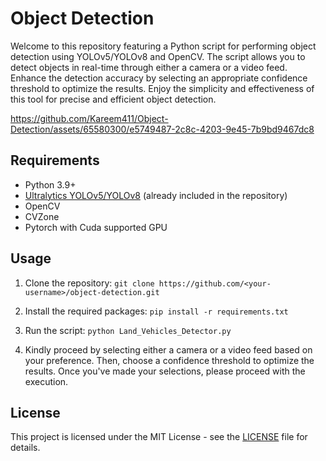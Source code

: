 # Object Detection

Welcome to this repository featuring a Python script for performing object detection using YOLOv5/YOLOv8 and OpenCV. The script allows you to detect objects in real-time through either a camera or a video feed. Enhance the detection accuracy by selecting an appropriate confidence threshold to optimize the results. Enjoy the simplicity and effectiveness of this tool for precise and efficient object detection.




https://github.com/Kareem411/Object-Detection/assets/65580300/e5749487-2c8c-4203-9e45-7b9bd9467dc8





## Requirements

- Python 3.9+
- [Ultralytics YOLOv5/YOLOv8](https://github.com/ultralytics) (already included in the repository)
- OpenCV
- CVZone
- Pytorch with Cuda supported GPU

## Usage

1. Clone the repository:
`git clone https://github.com/<your-username>/object-detection.git`


2. Install the required packages:
`pip install -r requirements.txt`


3. Run the script:
`python Land_Vehicles_Detector.py`


4. Kindly proceed by selecting either a camera or a video feed based on your preference. Then, choose a confidence threshold to optimize the results. Once you've made your selections, please proceed with the execution.

## License

This project is licensed under the MIT License - see the [LICENSE](LICENSE) file for details.
